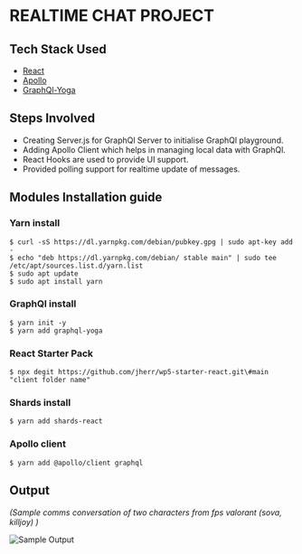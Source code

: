 # REALTIME CHAT PROJECT 

## Tech Stack Used 
- [React](https://github.com/jherr/wp5-starter-react "React Github Link")
- [Apollo](https://www.apollographql.com/docs/react/ "Apollo Documentation Link")
- [GraphQl-Yoga](https://github.com/prisma-labs/graphql-yoga "GraphQl-Yoga Documentation Link")

## Steps Involved
- Creating Server.js for GraphQl Server to initialise GraphQl playground.
- Adding Apollo Client which helps in managing local data with GraphQl.
- React Hooks are used to provide UI support.
- Provided polling support for realtime update of messages.

## Modules Installation guide

### Yarn install
```shell
$ curl -sS https://dl.yarnpkg.com/debian/pubkey.gpg | sudo apt-key add -
$ echo "deb https://dl.yarnpkg.com/debian/ stable main" | sudo tee /etc/apt/sources.list.d/yarn.list
$ sudo apt update
$ sudo apt install yarn
```
### GraphQl install
```shell
$ yarn init -y
$ yarn add graphql-yoga
```
### React Starter Pack
```shell
$ npx degit https://github.com/jherr/wp5-starter-react.git\#main "client folder name"
```
### Shards install
```shell
$ yarn add shards-react
```
### Apollo client
```shell
$ yarn add @apollo/client graphql
```
## Output 
*(Sample comms conversation of two characters from fps valorant (sova, killjoy) )*

![Sample Output](https://media.giphy.com/media/MSxxQA8nVRF3mHCRrF/giphy.gif)

